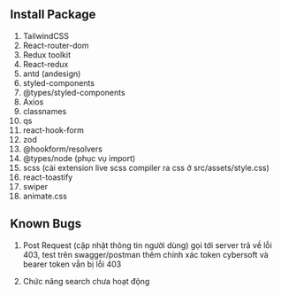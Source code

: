 ## Install Package
1. TailwindCSS
2. React-router-dom
3. Redux toolkit
4. React-redux
5. antd (andesign)
6. styled-components
7. @types/styled-components
8. Axios
9. classnames
10. qs
11. react-hook-form
12. zod
13. @hookform/resolvers
14. @types/node (phục vụ import)
15. scss (cài extension live scss compiler ra css ở src/assets/style.css)
16. react-toastify
17. swiper
18. animate.css

## Known Bugs
1. Post Request (cập nhật thông tin người dùng) gọi tới server trả về lỗi 403, test trên swagger/postman thêm chính xác token cybersoft và bearer token vẫn bị lỗi 403

2. Chức năng search chưa hoạt động